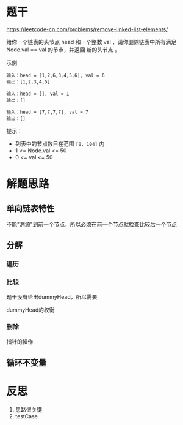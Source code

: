 # 题干
https://leetcode-cn.com/problems/remove-linked-list-elements/

给你一个链表的头节点 head 和一个整数 val ，请你删除链表中所有满足 Node.val == val 的节点，并返回 新的头节点 。

示例
```
输入：head = [1,2,6,3,4,5,6], val = 6
输出：[1,2,3,4,5]
```
```
输入：head = [], val = 1
输出：[]
```
```
输入：head = [7,7,7,7], val = 7
输出：[]
```
提示：
- 列表中的节点数目在范围 `[0, 104]` 内
- 1 <= Node.val <= 50
- 0 <= val <= 50

# 解题思路
## 单向链表特性
不能"溯源"到前一个节点，所以必须在前一个节点就检查比较后一个节点
## 分解
### 遍历
### 比较
题干没有给出dummyHead，所以需要

dummyHead的权衡
### 删除
指针的操作 
## 循环不变量

# 反思
1. 思路很关键
2. testCase